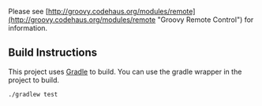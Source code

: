 Please see [http://groovy.codehaus.org/modules/remote](http://groovy.codehaus.org/modules/remote "Groovy Remote Control") for information.

## Build Instructions

This project uses [Gradle](http://www.gradle.org/ "Home - Gradle") to build. You can use the gradle wrapper in the project to build.

    ./gradlew test

